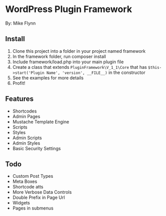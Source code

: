 WordPress Plugin Framework
===

By: Mike Flynn

Install
---
1. Clone this project into a folder in your project named framework
1. In the framework folder, run composer install
1. Include framework/load.php into your main plugin file
1. Create a class that extends `PluginFramework\V_1_1\Core` that has `$this->start('Plugin Name', 'version', __FILE__)` in the constructor
1. See the examples for more details
1. Profit!

Features
--------
+ Shortcodes
+ Admin Pages
+ Mustache Template Engine
+ Scripts
+ Styles
+ Admin Scripts
+ Admin Styles
+ Basic Security Settings

Todo
----
- Custom Post Types
- Meta Boxes
- Shortcode atts
- More Verbose Data Controls
- Double Prefix in Page Url
- Widgets
- Pages in submenus
